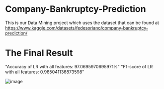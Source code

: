 # Company-Bankruptcy-Prediction

This is our Data Mining project which uses the dataset that can be found at https://www.kaggle.com/datasets/fedesoriano/company-bankruptcy-prediction/

# The Final Result
"Accuracy of LR with all features: 97.0695970695971%"
"F1-score of LR with all features: 0.985041136873598"

![image](https://github.com/meowton27/Company-Bankruptcy-Prediction/assets/90786930/8707b113-a0e9-4450-b65f-0ba105cc140f)
